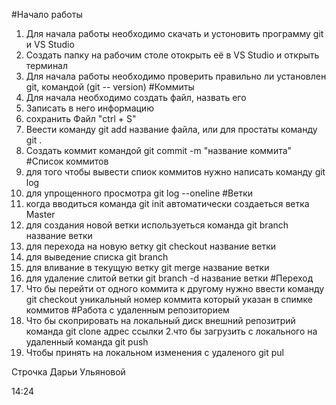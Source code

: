 
#Начало работы
1. Для начала работы необходимо скачать и устоновить программу git и VS Studio
2. Создать папку на рабочим столе отокрыть её в VS Studio и открыть терминал
3. Для начала работы необходимо проверить правильно ли установлен git, командой (git --
version)
#Коммиты
1. Для начала необходимо создать файл, назвать его
2. Записать в него информацию
3. сохранить Файл "ctrl + S"
4. Веести команду git add название файла, или для простаты команду git .
5. Создать коммит командой git commit -m "название коммита"
#Список коммитов
1. для того чтобы вывести спиок коммитов нужно написать команду git log
2. для упрощенного просмотра git log --oneline 
#Ветки
1. когда вводиться команда git init автоматически создаеться ветка Master
2. для создания новой ветки используеться команда git branch название ветки
3. для перехода на новую ветку git checkout название ветки
4. для выведение списка git branch
5. для вливание в текущую ветку git merge название ветки
6. для удаление слитой ветки git branch -d название ветки
#Переход
1. Что бы перейти от одного коммита к другому нужно ввести команду git checkout уникальный номер коммита который указан в спимке коммитов
#Работа с удаленным репозиторием
1. Что бы скоприровать на локальный диск внешний репозитрий команда git clone адрес ссылки
2.что бы загрузить с локального на удаленный команда git push
3. Чтобы принять на локальном изменения с удаленого git pul

Строчка Дарьи Ульяновой

14:24
